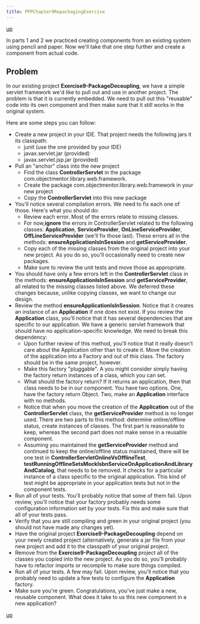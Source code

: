 ```yaml
---
title: PPPChapter9RepackagingExercise
---
```


[up](Vancouver_PPP_Exercise_Ch8and9)

In parts 1 and 2 we practiced creating components from an existing system using pencil and paper. Now we'll take that one step further and create a component from actual code.

## Problem
In our existing project **Exercise9-PackageDecoupling**, we have a simple servlet framework we'd like to pull out and use in another project. The problem is that it is currently embedded. We need to pull out this "reusable" code into its own component and then make sure that it still works in the original system.

Here are some steps you can follow:
* Create a new project in your IDE. That project needs the following jars it its classpath:
  * junit (use the one provided by your IDE)
  * javax.servlet.jar (provided)
  * javax.servlet.jsp.jar (provided)
* Pull an "anchor" class into the new project
  * Find the class **ControllerServlet** in the package com.objectmentor.library.web.framework.
  * Create the package com.objectmentor.library.web.framework in your new project
  * Copy the **ControllerServlet** into this new package
* You'll notice several compilation errors. We need to fix each one of those. Here's what you should do:
  * Review each error. Most of the errors relate to missing classes.
  * For now,**ignore** the errors in ControllerServlet related to the following classes:  **Application**, **ServiceProvider**, **OnLineServiceProvider**, **OffLineServiceProvider** (we'll fix those last). These errors all in the methods: **ensureApplicationIsInSession** and **getServiceProvider**.
  * Copy each of the missing classes from the original project into your new project. As you do so, you'll occasionally need to create new packages.
  * Make sure to review the unit tests and move those as appropriate.
* You should have only a few errors left in the **ControllerServlet** class in the methods: **ensureApplicationIsInSession** and **getServiceProvider**, all related to the missing classes listed above. We deferred these changes because, unlike copying classes, we want to change our design.
* Review the method **ensureApplicationIsInSession**. Notice that it creates an instance of an **Application** if one does not exist. If you review the **Application** class, you'll notice that it has several dependencies that are specific to our application. We have a generic servlet framework that should have no application-specific knowledge. We need to break this dependency:
  * Upon further review of this method, you'll notice that it really doesn't care about the Application other than to create it. Move the creation of the application into a Factory and out of this class. The factory should be in the same project, however.
  * Make this factory "pluggable". A you might consider simply having the factory return instances of a class, which you can set.
  * What should the factory return? If it returns an application, then that class needs to be in our component. You have two options. One, have the factory return Object. Two, make an **Application** interface with no methods.
  * Notice that when you move the creation of the **Application** out of the **ControllerServlet** class, the **getServiceProvider** method is no longer used. There are two parts to this method: determine online/offline status, create instances of classes. The first part is reasonable to keep, whereas the second part does not make sense in a reusable component.
  * Assuming you maintained the **getServiceProvider** method and continued to keep the online/offline status maintained, there will be one test in **ControllerServletOnlineVsOfflineTest**, **testRunningOfflineSetsMockIsbnServiceOnApplicationAndLibraryAndCatalog**, that needs to be removed. It checks for a particular instance of a class specific to the original application. This kind of test might be appropriate in your application tests but not in the component tests.
* Run all of your tests. You'll probably notice that some of them fail. Upon review, you'll notice that your factory probably needs some configuration information set by your tests. Fix this and make sure that all of your tests pass.
* Verify that you are still compiling and green in your original project (you should not have made any changes yet).
* Have the original project **Exercise9-PackageDecoupling** depend on your newly created project (alternatively, generate a jar file from your new project and add it to the classpath of your original project.
* Remove from the **Exercise9-PackageDecoupling** project all of the classes you copied into the new project. As you do so, you'll probably have to refactor imports or recompile to make sure things compiled.
* Run all of your tests. A few may fail. Upon review, you'll notice that you probably need to update a few tests to configure the **Application** factory.
* Make sure you're green. Congratulations, you've just make a new, reusable component. What does it take to us this new component in a new application?

[up](Vancouver_PPP_Exercise_Ch8and9)
